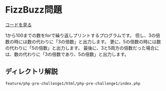 # FizzBuzz問題

<a href="https://github.com/KakoFujimoto/quelcode-php/blob/feature/php-pre-challenge1/html/php-pre-challenge1/index.php">コードを見る</a>

1から100までの数をforで繰り返しプリントするプログラムです。
但し、3の倍数の時には数の代わりに「3の倍数」と出力します。
更に、5の倍数の時には数の代わりに「5の倍数」と出力します。
最後に、3と5両方の倍数だった場合には、数の代わりに「3の倍数であり、5の倍数」と出力します。

## ディレクトリ解説

```
feature/php-pre-challenge1/html/php-pre-challenge1/index.php
```
